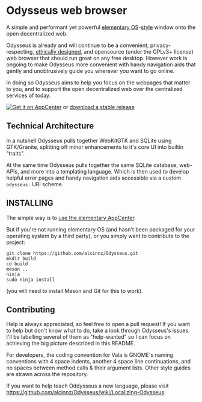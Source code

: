 Odysseus web browser
====================

A simple and performant yet powerful [elementary OS](https://elementary.io/)-[style](https://elementary.io/docs/human-interface-guidelines) window onto the open decentralized web.

Odysseus is already and will continue to be a convenient, privacy-respecting,
[ethically designed](https://2017.ind.ie/ethical-design/), and opensource
(under the GPLv3+ license) web browser that should run great on any free desktop.
However work is ongoing to make Odysseus more convenient with handy navigation
aids that gently and unobtrusively guide you wherever you want to go online.

In doing so Odysseus aims to help you focus on the webpages that matter to you,
and to support the open decentralized web over the centralized services of today.

[![Get it on AppCenter](https://appcenter.elementary.io/badge.svg)](https://appcenter.elementary.io/com.github.USER.REPO) or [download a stable release](https://github.com/alcinnz/Odysseus/releases)

Technical Architecture
----------------------
In a nutshell Odysseus pulls together WebKitGTK and SQLite using GTK/Granite, splitting off minor enhancements to it's core UI into builtin "traits".

At the same time Odysseus pulls together the same SQLite database, web-APIs, and more into a templating language. Which is then used to develop helpful error pages and handy navigation aids accessible via a custom `odysseus:` URI scheme.

INSTALLING
----------

The simple way is to [use the elementary AppCenter](https://appcenter.elementary.io/com.github.alcinnz.odysseus.desktop).

But if you're not running elementary OS (and hasn't been packaged for your operating system by a third party), or you simply want to contribute to the project:

    git clone https://github.com/alcinnz/Odysseus.git
    mkdir build
    cd build
    meson ..
    ninja
    sudo ninja install
    
(you will need to install Meson and Git for this to work). 

Contributing
------------

Help is always appreciated, so feel free to open a pull request! If you want to help but don't know what to do, take a look through Odysseus's issues. I'll be labelling several of them as "help-wanted" so I can focus on achieving the big picture described in this README.

For developers, the coding convention for Vala is GNOME's naming conventions with 4 space indents, another 4 space line continuations, and no spaces between method calls & their argument lists. Other style guides are strawn across the repository.

If you want to help teach Oddysseus a new language, please visit https://github.com/alcinnz/Odysseus/wiki/Localizing-Odysseus. 
